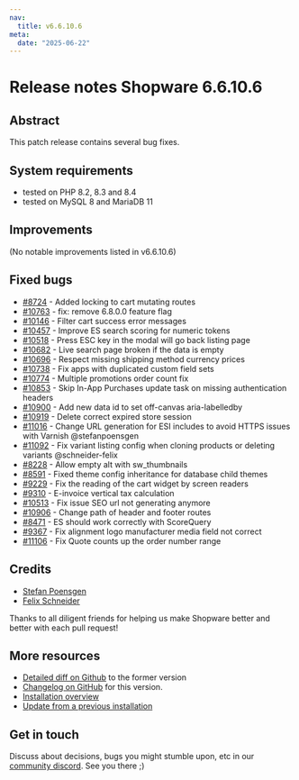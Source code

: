 ```yaml
---
nav:
  title: v6.6.10.6
meta:
  date: "2025-06-22"
---
```


# Release notes Shopware 6.6.10.6

## Abstract

This patch release contains several bug fixes.

## System requirements

* tested on PHP 8.2, 8.3 and 8.4
* tested on MySQL 8 and MariaDB 11

## Improvements

(No notable improvements listed in v6.6.10.6)

## Fixed bugs

* [#8724](https://github.com/shopware/shopware/issues/8724) - Added locking to cart mutating routes
* [#10763](https://github.com/shopware/shopware/issues/10763) - fix: remove 6.8.0.0 feature flag
* [#10146](https://github.com/shopware/shopware/issues/10146) - Filter cart success error messages
* [#10457](https://github.com/shopware/shopware/issues/10457) - Improve ES search scoring for numeric tokens
* [#10518](https://github.com/shopware/shopware/issues/10518) - Press ESC key in the modal will go back listing page
* [#10682](https://github.com/shopware/shopware/issues/10682) - Live search page broken if the data is empty
* [#10696](https://github.com/shopware/shopware/issues/10696) - Respect missing shipping method currency prices
* [#10738](https://github.com/shopware/shopware/issues/10738) - Fix apps with duplicated custom field sets
* [#10774](https://github.com/shopware/shopware/issues/10774) - Multiple promotions order count fix
* [#10853](https://github.com/shopware/shopware/issues/10853) - Skip In-App Purchases update task on missing authentication headers
* [#10900](https://github.com/shopware/shopware/issues/10900) - Add new data id to set off-canvas aria-labelledby
* [#10919](https://github.com/shopware/shopware/issues/10919) - Delete correct expired store session
* [#11016](https://github.com/shopware/shopware/issues/11016) - Change URL generation for ESI includes to avoid HTTPS issues with Varnish @stefanpoensgen
* [#11092](https://github.com/shopware/shopware/issues/11092) - Fix variant listing config when cloning products or deleting variants @schneider-felix
* [#8228](https://github.com/shopware/shopware/issues/8228) - Allow empty alt with sw_thumbnails
* [#8591](https://github.com/shopware/shopware/issues/8591) - Fixed theme config inheritance for database child themes
* [#9229](https://github.com/shopware/shopware/issues/9229) - Fix the reading of the cart widget by screen readers
* [#9310](https://github.com/shopware/shopware/issues/9310) - E-invoice vertical tax calculation
* [#10513](https://github.com/shopware/shopware/issues/10513) - Fix issue SEO url not generating anymore
* [#10906](https://github.com/shopware/shopware/issues/10906) - Change path of header and footer routes
* [#8471](https://github.com/shopware/shopware/issues/8471) - ES should work correctly with ScoreQuery
* [#9367](https://github.com/shopware/shopware/issues/9367) - Fix alignment logo manufacturer media field not correct
* [#11106](https://github.com/shopware/shopware/issues/11106) - Fix Quote counts up the order number range


## Credits

* [Stefan Poensgen](https://github.com/stefanpoensgen)
* [Felix Schneider](https://github.com/schneider-felix)

Thanks to all diligent friends for helping us make Shopware better and better with each pull request!

## More resources

* [Detailed diff on Github](https://github.com/shopware/shopware/compare/v6.6.10.5...v6.6.10.6) to the former version
* [Changelog on GitHub](https://github.com/shopware/shopware/blob/v6.6.10.6/CHANGELOG.md) for this version.
* [Installation overview](https://developer.shopware.com/docs/guides/installation/)
* [Update from a previous installation](https://developer.shopware.com/docs/guides/installation/template.html#update-shopware)

## Get in touch

Discuss about decisions, bugs you might stumble upon, etc in our [community discord](https://chat.shopware.com). See you there ;)
